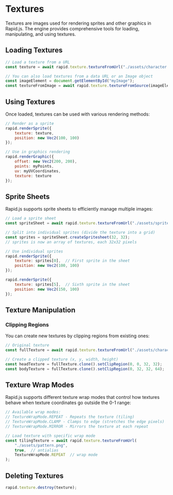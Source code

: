 # Textures

Textures are images used for rendering sprites and other graphics in Rapid.js. The engine provides comprehensive tools for loading, manipulating, and using textures.

## Loading Textures

```javascript
// Load a texture from a URL
const texture = await rapid.texture.textureFromUrl("./assets/character.png");

// You can also load textures from a data URL or an Image object
const imageElement = document.getElementById("myImage");
const textureFromImage = await rapid.texture.textureFromSource(imageElement);
```

## Using Textures

Once loaded, textures can be used with various rendering methods:

```javascript
// Render as a sprite
rapid.renderSprite({
    texture: texture,
    position: new Vec2(100, 100)
});

// Use in graphics rendering
rapid.renderGraphic({
    offset: new Vec2(200, 200),
    points: myPoints,
    uv: myUVCoordinates,
    texture: texture
});
```

## Sprite Sheets

Rapid.js supports sprite sheets to efficiently manage multiple images:

```javascript
// Load a sprite sheet
const spriteSheet = await rapid.texture.textureFromUrl("./assets/spritesheet.png");

// Split into individual sprites (divide the texture into a grid)
const sprites = spriteSheet.createSpritesheet(32, 32);
// sprites is now an array of textures, each 32x32 pixels

// Use individual sprites
rapid.renderSprite({
    texture: sprites[0],  // First sprite in the sheet
    position: new Vec2(100, 100)
});

rapid.renderSprite({
    texture: sprites[5],  // Sixth sprite in the sheet
    position: new Vec2(150, 100)
});
```

## Texture Manipulation

### Clipping Regions

You can create new textures by clipping regions from existing ones:

```javascript
// Original texture
const fullTexture = await rapid.texture.textureFromUrl("./assets/character.png");

// Create a clipped texture (x, y, width, height)
const headTexture = fullTexture.clone().setClipRegion(0, 0, 32, 32);
const bodyTexture = fullTexture.clone().setClipRegion(0, 32, 32, 64);
```

## Texture Wrap Modes

Rapid.js supports different texture wrap modes that control how textures behave when texture coordinates go outside the 0-1 range:

```javascript
// Available wrap modes:
// TextureWrapMode.REPEAT - Repeats the texture (tiling)
// TextureWrapMode.CLAMP - Clamps to edge (stretches the edge pixels)
// TextureWrapMode.MIRROR - Mirrors the texture at each repeat

// Load texture with specific wrap mode
const tilingTexture = await rapid.texture.textureFromUrl(
    "./assets/pattern.png", 
    true,  // antialias
    TextureWrapMode.REPEAT  // wrap mode
);
```

## Deleting Textures

```js
rapid.texture.destroy(texture);
```
